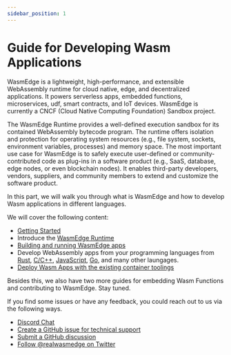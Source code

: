 ```yaml
---
sidebar_position: 1
---
```


# Guide for Developing Wasm Applications


WasmEdge is a lightweight, high-performance, and extensible WebAssembly runtime for cloud native, edge, and decentralized applications. It powers serverless apps, embedded functions, microservices, udf, smart contracts, and IoT devices. WasmEdge is currently a CNCF (Cloud Native Computing Foundation) Sandbox project.

The WasmEdge Runtime provides a well-defined execution sandbox for its contained WebAssembly bytecode program. The runtime offers isolation and protection for operating system resources (e.g., file system, sockets, environment variables, processes) and memory space. The most important use case for WasmEdge is to safely execute user-defined or community-contributed code as plug-ins in a software product (e.g., SaaS, database, edge nodes, or even blockchain nodes). It enables third-party developers, vendors, suppliers, and community members to extend and customize the software product.

In this part, we will walk you through what is WasmEdge and how to develop Wasm applications in different languages.

We will cover the following content:

* [Getting Started](/docs/getting-started)
* Introduce the [WasmEdge Runtime](/docs/category/what-is-wasmedge)
* [Building and running WasmEdge apps](/docs/category/building-and-running-wasmedge-apps)
* Develop WebAssembly apps from your programming languages from [Rust](/docs/category/develop-wasm-apps-in-rust), [C/C++](/docs/category/develop-wasm-apps-in-cc), [JavaScript](/docs/category/developing-wasm-apps-in-javascript), [Go](/docs/category/develop-wasm-apps-in-go), and many other laungages.
* [Deploy Wasm Apps with the existing container toolings](/docs/category/deploy-wasmedge-apps-in-kubernetes)


Besides this, we also have two more guides for embedding Wasm Functions and contributing to WasmEdge. Stay tuned.


If you find some issues or have any feedback, you could reach out to us via the following ways.

* [Discord Chat](https://discord.gg/U4B5sFTkFc)
* [Create a GitHub issue for technical support](https://github.com/WasmEdge/WasmEdge/issues)
* [Submit a GitHub discussion](https://github.com/WasmEdge/WasmEdge/discussions)
* [Follow @realwasmedge on Twitter](https://twitter.com/realwasmedge)
